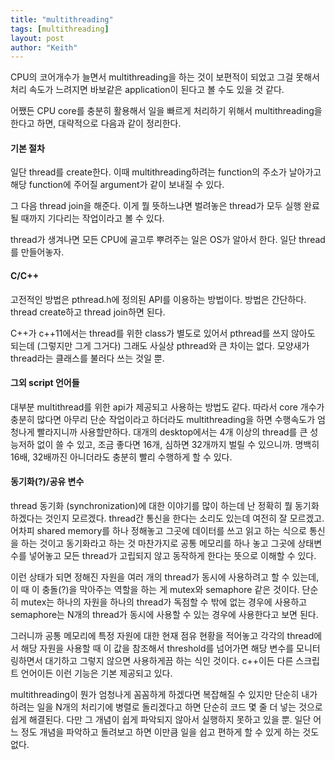 ```yaml
---
title: "multithreading"
tags: [multithreading]
layout: post
author: "Keith"
---
```


CPU의 코어개수가 늘면서 multithreading을 하는 것이 보편적이 되었고 그걸 못해서 처리 속도가 느려지면 바보같은 application이 된다고 볼 수도 있을 것 같다.

어쨌든 CPU core를 충분히 활용해서 일을 빠르게 처리하기 위해서 multithreading을 한다고 하면, 대략적으로 다음과 같이 정리한다.

#### 기본 절차

일단 thread를 create한다. 이때 multithreading하려는 function의 주소가 날아가고 해당 function에 주어질 argument가 같이 보내질 수 있다.

그 다음 thread join을 해준다. 이게 뭘 뜻하느냐면 벌려놓은 thread가 모두 실행 완료될 때까지 기다리는 작업이라고 볼 수 있다.

thread가 생겨나면 모든 CPU에 골고루 뿌려주는 일은 OS가 알아서 한다. 일단 thread를 만들어놓자.

#### C/C++

고전적인 방법은 pthread.h에 정의된 API를 이용하는 방법이다. 방법은 간단하다. thread create하고 thread join하면 된다.

C++가 c++11에서는 thread를 위한 class가 별도로 있어서 pthread를 쓰지 않아도 되는데 (그렇지만 그게 그거다) 그래도 사실상 pthread와 큰 차이는 없다. 모양새가 thread라는 클래스를 불러다 쓰는 것일 뿐.

#### 그외 script 언어들

대부분 multithread를 위한 api가 제공되고 사용하는 방법도 같다. 따라서 core 개수가 충분히 많다면 아무리 단순 작업이라고 하더라도 multithreading을 하면 수행속도가 엄청나게 빨라지니까 사용할만하다. 대개의 desktop에서는 4개 이상의 thread를 큰 성능저하 없이 쓸 수 있고, 조금 좋다면 16개, 심하면 32개까지 벌릴 수 있으니까. 명백히 16배, 32배까진 아니더라도 충분히 빨리 수행하게 할 수 있다.

#### 동기화(?)/공유 변수

thread 동기화 (synchronization)에 대한 이야기를 많이 하는데 난 정확히 뭘 동기화하겠다는 것인지 모르겠다. thread간 통신을 한다는 소리도 있는데 여전히 잘 모르겠고. 어차피 shared memory를 하나 정해놓고 그곳에 데이터를 쓰고 읽고 하는 식으로 통신을 하는 것이고 동기화라고 하는 것 마찬가지로 공통 메모리를 하나 놓고 그곳에 상태변수를 넣어놓고 모든 thread가 고립되지 않고 동작하게 한다는 뜻으로 이해할 수 있다.

이런 상태가 되면 정해진 자원을 여러 개의 thread가 동시에 사용하려고 할 수 있는데, 이 때 이 충돌(?)을 막아주는 역할을 하는 게 mutex와 semaphore 같은 것이다. 단순히 mutex는 하나의 자원을 하나의 thread가 독점할 수 밖에 없는 경우에 사용하고 semaphore는 N개의 thread가 동시에 사용할 수 있는 경우에 사용한다고 보면 된다. 

그러니까 공통 메모리에 특정 자원에 대한 현재 점유 현황을 적어놓고 각각의 thread에서 해당 자원을 사용할 때 이 값을 참조해서 threshold를 넘어가면 해당 변수를 모니터링하면서 대기하고 그렇지 않으면 사용하게끔 하는 식인 것이다. c++이든 다른 스크립트 언어이든 이런 기능은 기본 제공되고 있다. 

multithreading이 뭔가 엄청나게 꼼꼼하게 하겠다면 복잡해질 수 있지만 단순히 내가 하려는 일을 N개의 처리기에 병렬로 돌리겠다고 하면 단순히 코드 몇 줄 더 넣는 것으로 쉽게 해결된다. 다만 그 개념이 쉽게 파악되지 않아서 실행하지 못하고 있을 뿐. 일단 어느 정도 개념을 파악하고 돌려보고 하면 이만큼 일을 쉽고 편하게 할 수 있게 하는 것도 없다.
